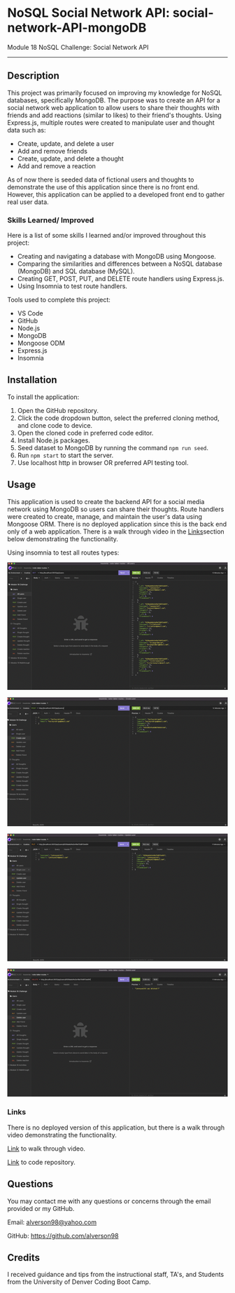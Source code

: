 # NoSQL Social Network API: social-network-API-mongoDB

Module 18 NoSQL Challenge: Social Network API

---

## Description

This project was primarily focused on improving my knowledge for NoSQL databases, specifically MongoDB. The purpose was to create an API for a social network web application to allow users to share their thoughts with friends and add reactions (similar to likes) to their friend's thoughts. Using Express.js, multiple routes were created to manipulate user and thought data such as:

- Create, update, and delete a user
- Add and remove friends
- Create, update, and delete a thought
- Add and remove a reaction

As of now there is seeded data of fictional users and thoughts to demonstrate the use of this application since there is no front end. However, this application can be applied to a developed front end to gather real user data.

### Skills Learned/ Improved

Here is a list of some skills I learned and/or improved throughout this project:

- Creating and navigating a database with MongoDB using Mongoose.
- Comparing the similarities and differences between a NoSQL database (MongoDB) and SQL database (MySQL).
- Creating GET, POST, PUT, and DELETE route handlers using Express.js.
- Using Insomnia to test route handlers.

Tools used to complete this project:

- VS Code
- GitHub
- Node.js
- MongoDB
- Mongoose ODM
- Express.js
- Insomnia

## Installation

To install the application:

1. Open the GitHub repository.
2. Click the code dropdown button, select the preferred cloning method, and clone code to device.
3. Open the cloned code in preferred code editor.
4. Install Node.js packages.
5. Seed dataset to MongoDB by running the command `npm run seed`.
6. Run `npm start` to start the server.
7. Use localhost http in browser OR preferred API testing tool.

## Usage

This application is used to create the backend API for a social media network using MongoDB so users can share their thoughts. Route handlers were created to create, manage, and maintain the user's data using Mongoose ORM. There is no deployed application since this is the back end only of a web application. There is a walk through video in the [Links](#links)section below demonstrating the functionality.

Using insomnia to test all routes types:

![Screenshot of insomnia GET request](./utils/assets/GET%20Medium.png)

![Screenshot of insomnia POST request](./utils/assets/POST%20Medium.png)

![Screenshot of insomnia PUT request](./utils/assets/PUT%20Medium.png)

![Screenshot of insomnia DELETE request](./utils/assets/DELETE%20Medium.png)

### Links

There is no deployed version of this application, but there is a walk through video demonstrating the functionality.

[Link](https://drive.google.com/file/d/1IMOu4dHENWlADJej_ux9-WmuoYgZXoHh/view) to walk through video.

[Link](https://github.com/alverson98/social-network-API-mongoDB) to code repository.

## Questions

You may contact me with any questions or concerns through the email provided or my GitHub.

Email: alverson98@yahoo.com

GitHub: https://github.com/alverson98

## Credits

I received guidance and tips from the instructional staff, TA's, and Students from the University of Denver Coding Boot Camp.

